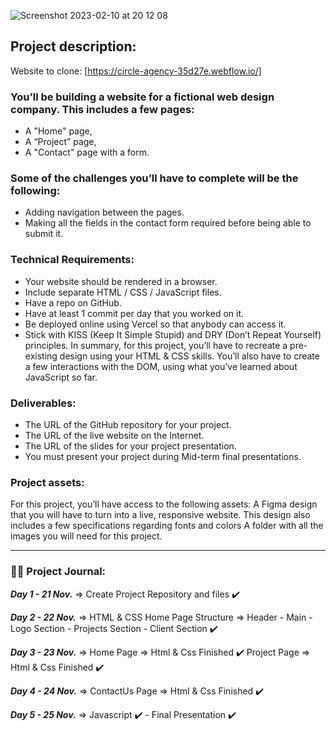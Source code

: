 ![Screenshot 2023-02-10 at 20 12 08](https://user-images.githubusercontent.com/101716371/218178589-d77be90d-c223-4a56-ac79-9a52dae9771f.png)


## Project description:

Website to clone:
[https://circle-agency-35d27e.webflow.io/]

### You’ll be building a website for a fictional web design company. This includes a few pages:
* A "Home" page,
* A “Project” page,
* A "Contact" page with a form.

### Some of the challenges you’ll have to complete will be the following:
* Adding navigation between the pages.
* Making all the fields in the contact form required before being able to submit it.


### Technical Requirements:
* Your website should be rendered in a browser.
* Include separate HTML / CSS / JavaScript files.
* Have a repo on GitHub.
* Have at least 1 commit per day that you worked on it.
* Be deployed online using Vercel so that anybody can access it.
* Stick with KISS (Keep It Simple Stupid) and DRY (Don’t Repeat Yourself) principles.
In summary, for this project, you’ll have to recreate a pre-existing design using your HTML & CSS skills. You’ll also have to create a few interactions with the DOM, using what you’ve learned about JavaScript so far.


### Deliverables:
* The URL of the GitHub repository for your project.
* The URL of the live website on the Internet.
* The URL of the slides for your project presentation.
* You must present your project during Mid-term final presentations.


### Project assets:
For this project, you’ll have access to the following assets:
A Figma design that you will have to turn into a live, responsive website. This design also includes a few specifications regarding fonts and colors
A folder with all the images you will need for this project.

---------------------------------------------------------------------------------------------

### 🤹‍♀️ Project Journal:

***Day 1 - 21 Nov.***  => Create Project Repository and files ✔️

***Day 2 - 22 Nov.***  => HTML & CSS Home Page Structure => Header - Main - Logo Section - Projects Section - Client Section ✔️

***Day 3 - 23 Nov.***  => Home Page => Html & Css Finished ✔️
                          Project Page => Html & Css Finished ✔️

***Day 4 - 24 Nov.***  => ContactUs Page => Html & Css Finished ✔️     

***Day 5 - 25 Nov.***  => Javascript ✔️  -  Final Presentation ✔️
